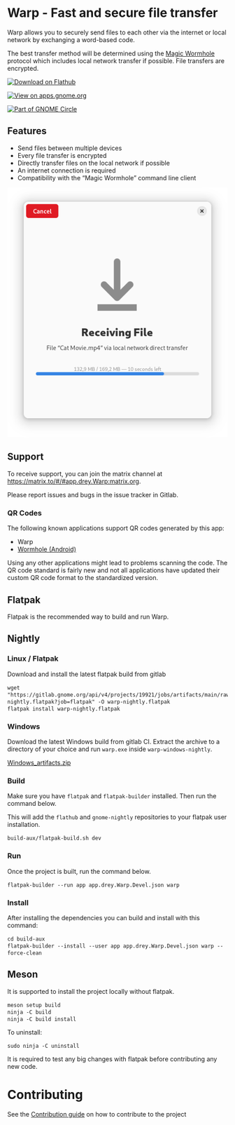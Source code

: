 # Warp - Fast and secure file transfer

Warp allows you to securely send files to each other via the internet or local network by exchanging a word-based code.

The best transfer method will be determined using the [Magic Wormhole](https://github.com/magic-wormhole/magic-wormhole#magic-wormhole) protocol which includes local network transfer if possible. File transfers are encrypted.

[<img width='240' alt='Download on Flathub' src='https://flathub.org/assets/badges/flathub-badge-en.png' />](https://flathub.org/apps/details/app.drey.Warp)

[<img width='240' alt='View on apps.gnome.org' src='https://gitlab.gnome.org/World/warp/-/raw/main/data/icons/app.drey.Warp.Badge.png' />](https://apps.gnome.org/app/app.drey.Warp/)

[<img width='240' alt='Part of GNOME Circle' src='https://gitlab.gnome.org/Teams/Circle/-/raw/91de93edbb3e75eb0882d56bd466e58b525135d5/assets/button/circle-button-fullcolor.svg' />](https://circle.gnome.org/)

## Features

* Send files between multiple devices
* Every file transfer is encrypted
* Directly transfer files on the local network if possible
* An internet connection is required
* Compatibility with the “Magic Wormhole” command line client

![File Transfer](data/screenshots/screenshot5.png "File Transfer")

## Support

To receive support, you can join the matrix channel at https://matrix.to/#/#app.drey.Warp:matrix.org.

Please report issues and bugs in the issue tracker in Gitlab.

### QR Codes

The following known applications support QR codes generated by this app:

* Warp
* [Wormhole (Android)](https://play.google.com/store/apps/details?id=eu.heili.wormhole)

Using any other applications might lead to problems scanning the code. The QR code standard is fairly new and not all applications have updated their custom QR code format to the standardized version.

## Flatpak

Flatpak is the recommended way to build and run Warp.

## Nightly

### Linux / Flatpak

Download and install the latest flatpak build from gitlab

```shell
wget "https://gitlab.gnome.org/api/v4/projects/19921/jobs/artifacts/main/raw/warp-nightly.flatpak?job=flatpak" -O warp-nightly.flatpak
flatpak install warp-nightly.flatpak
```

### Windows

Download the latest Windows build from gitlab CI. Extract the archive to a directory of your choice and run `warp.exe` inside `warp-windows-nightly`.

[Windows_artifacts.zip](https://gitlab.gnome.org/World/warp/-/jobs/artifacts/main/download?job=windows)

### Build

Make sure you have `flatpak` and `flatpak-builder` installed. Then run the command below.

This will add the `flathub` and `gnome-nightly` repositories to your flatpak user installation.

```shell
build-aux/flatpak-build.sh dev
```

### Run

Once the project is built, run the command below.

```shell
flatpak-builder --run app app.drey.Warp.Devel.json warp
```

### Install

After installing the dependencies you can build and install with this command:

```shell
cd build-aux
flatpak-builder --install --user app app.drey.Warp.Devel.json warp --force-clean 
```

## Meson

It is supported to install the project locally without flatpak.

```shell
meson setup build
ninja -C build
ninja -C build install
```

To uninstall:

```shell
sudo ninja -C uninstall
``` 

It is required to test any big changes with flatpak before contributing any new code.

# Contributing
See the [Contribution guide](./CONTRIBUTING.md) on how to contribute to the project
